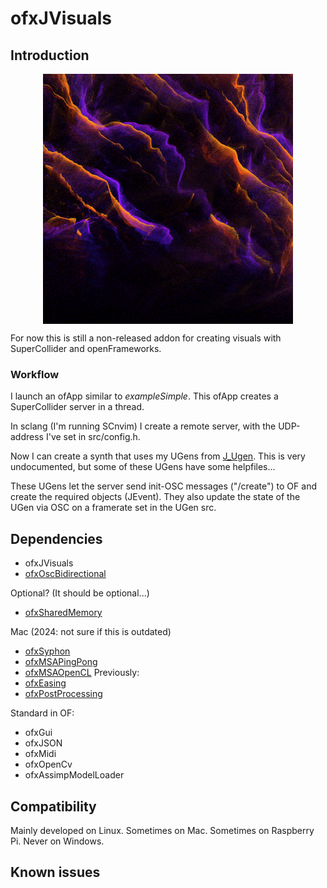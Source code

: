 ofxJVisuals
=====================================

Introduction
------------

<img src="images/preview.png" alt="ofxJVisuals preview" width="400" style="display: block; margin: auto"/>  

For now this is still a non-released addon for creating visuals with SuperCollider and openFrameworks. 

### Workflow
I launch an ofApp similar to _exampleSimple_.
This ofApp creates a SuperCollider server in a thread. 

In sclang (I'm running SCnvim) I create a remote server, with the UDP-address I've set in src/config.h.

Now I can create a synth that uses my UGens from [J_Ugen](https://github.com/jildertviet/J_Ugen/). 
This is very undocumented, but some of these UGens have some helpfiles...

These UGens let the server send init-OSC messages ("/create") to OF and create the required objects (JEvent).
They also update the state of the UGen via OSC on a framerate set in the UGen src. 

Dependencies
------------
- ofxJVisuals
- [ofxOscBidirectional](https://github.com/elgiano/ofxOscBidirectional.git)

Optional? (It should be optional...)
- [ofxSharedMemory](https://github.com/funatsufumiya/ofxSharedMemory)

Mac (2024: not sure if this is outdated)

- [ofxSyphon](https://github.com/astellato/ofxSyphon)
- [ofxMSAPingPong](https://github.com/memo/ofxMSAPingPong)
- [ofxMSAOpenCL](https://github.com/memo/ofxMSAOpenCL)
Previously:
- [ofxEasing](https://github.com/arturoc/ofxEasing)
- [ofxPostProcessing](https://github.com/neilmendoza/ofxPostProcessing)

Standard in OF:  

- ofxGui
- ofxJSON
- ofxMidi
- ofxOpenCv
- ofxAssimpModelLoader

Compatibility
------------
Mainly developed on Linux. Sometimes on Mac. Sometimes on Raspberry Pi.
Never on Windows.

Known issues
------------
